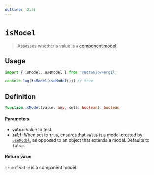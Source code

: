 ```yaml
---
outline: [2,3]
---
```


# `isModel`

> Assesses whether a value is a [component model](/composables/useModel#description).

## Usage

```js
import { isModel, useModel } from '@8ctavio/vergil'

console.log(isModel(useModel())) // true
```

## Definition

```ts
function isModel(value: any, self: boolean): boolean
```

#### Parameters

- **`value`**: Value to test.
- **`self`**: When set to `true`, ensures that `value` is a model created by [`useModel`](/composables/useModel), as opposed to an object that extends a model. Defaults to `false`.

#### Return value

`true` if `value` is a component model.